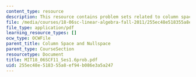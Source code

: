 ```yaml
---
content_type: resource
description: This resource contains problem sets related to column space and nullspace.
file: /media/courses/18-06sc-linear-algebra-fall-2011/255ec48e518355a8ef94b086e3a5a247_MIT18_06SCF11_Ses1.6prob.pdf
file_type: application/pdf
learning_resource_types: []
ocw_type: OCWFile
parent_title: Column Space and Nullspace
parent_type: CourseSection
resourcetype: Document
title: MIT18_06SCF11_Ses1.6prob.pdf
uid: 255ec48e-5183-55a8-ef94-b086e3a5a247
---
```

